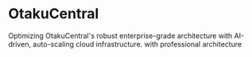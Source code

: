 # OtakuCentral
Optimizing OtakuCentral's robust enterprise-grade architecture with AI-driven, auto-scaling cloud infrastructure. with professional architecture
